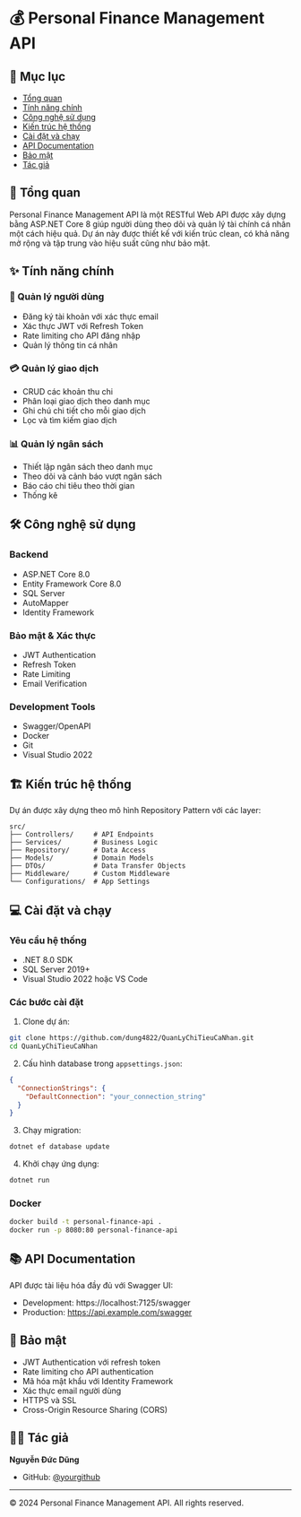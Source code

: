 # 💰 Personal Finance Management API

## 📑 Mục lục

- [Tổng quan](#-tổng-quan)
- [Tính năng chính](#-tính-năng-chính) 
- [Công nghệ sử dụng](#-công-nghệ-sử-dụng)
- [Kiến trúc hệ thống](#-kiến-trúc-hệ-thống)
- [Cài đặt và chạy](#-cài-đặt-và-chạy)
- [API Documentation](#-api-documentation)
- [Bảo mật](#-bảo-mật)
- [Tác giả](#-tác-giả)

## 🌟 Tổng quan

Personal Finance Management API là một RESTful Web API được xây dựng bằng ASP.NET Core 8 giúp người dùng theo dõi và quản lý tài chính cá nhân một cách hiệu quả. Dự án này được thiết kế với kiến trúc clean, có khả năng mở rộng và tập trung vào hiệu suất cũng như bảo mật.

## ✨ Tính năng chính

### 👤 Quản lý người dùng
- Đăng ký tài khoản với xác thực email
- Xác thực JWT với Refresh Token
- Rate limiting cho API đăng nhập
- Quản lý thông tin cá nhân

### 💳 Quản lý giao dịch
- CRUD các khoản thu chi
- Phân loại giao dịch theo danh mục
- Ghi chú chi tiết cho mỗi giao dịch
- Lọc và tìm kiếm giao dịch

### 📊 Quản lý ngân sách
- Thiết lập ngân sách theo danh mục
- Theo dõi và cảnh báo vượt ngân sách
- Báo cáo chi tiêu theo thời gian
- Thống kê 

## 🛠 Công nghệ sử dụng

### Backend
- ASP.NET Core 8.0
- Entity Framework Core 8.0
- SQL Server
- AutoMapper
- Identity Framework

### Bảo mật & Xác thực
- JWT Authentication
- Refresh Token
- Rate Limiting
- Email Verification

### Development Tools
- Swagger/OpenAPI
- Docker
- Git
- Visual Studio 2022

## 🏗 Kiến trúc hệ thống

Dự án được xây dựng theo mô hình Repository Pattern với các layer:

```plaintext
src/
├── Controllers/     # API Endpoints
├── Services/        # Business Logic
├── Repository/      # Data Access
├── Models/          # Domain Models
├── DTOs/            # Data Transfer Objects
├── Middleware/      # Custom Middleware
└── Configurations/  # App Settings
```

## 💻 Cài đặt và chạy

### Yêu cầu hệ thống
- .NET 8.0 SDK
- SQL Server 2019+
- Visual Studio 2022 hoặc VS Code

### Các bước cài đặt

1. Clone dự án:
```bash
git clone https://github.com/dung4822/QuanLyChiTieuCaNhan.git
cd QuanLyChiTieuCaNhan
```

2. Cấu hình database trong `appsettings.json`:
```json
{
  "ConnectionStrings": {
    "DefaultConnection": "your_connection_string"
  }
}
```

3. Chạy migration:
```bash
dotnet ef database update
```

4. Khởi chạy ứng dụng:
```bash
dotnet run
```

### Docker
```bash
docker build -t personal-finance-api .
docker run -p 8080:80 personal-finance-api
```

## 📚 API Documentation

API được tài liệu hóa đầy đủ với Swagger UI:
- Development: https://localhost:7125/swagger
- Production: https://api.example.com/swagger

## 🔐 Bảo mật

- JWT Authentication với refresh token
- Rate limiting cho API authentication
- Mã hóa mật khẩu với Identity Framework
- Xác thực email người dùng
- HTTPS và SSL
- Cross-Origin Resource Sharing (CORS)

## 👨‍💻 Tác giả

**Nguyễn Đức Dũng**
- GitHub: [@yourgithub](https://github.com/dung4822)

---
© 2024 Personal Finance Management API. All rights reserved.


